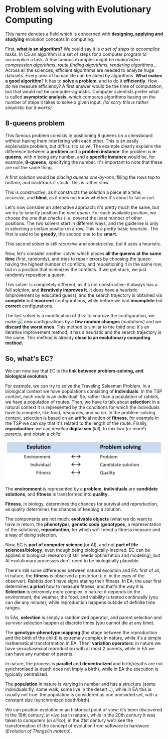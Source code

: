 # Problem solving with Evolutionary Computing

This name denotes a field which is concerned with **designing, applying and studying** evolution concepts in computing.

First, **what is an algorithm?** We could say it is _a set of steps to accomplice tasks_. In CS an algorithm is a set of steps for a computer program to accomplice a task. A few famous examples might be _audio/video compression algorithms_, _route finding algorithms_, _rendering algorithms_... Across all the sciences, efficient algorithms are needed to analyze huge datasets. Every area of human life can be aided by algorithms. **What makes a good algorithm**? It has to **solve a problem**, and to do it **efficiently**. How do we measure efficiency? A first answer would be the time of computation, but that would not be computer-agnostic. Computer scientists prefer what is called **asymptotic analysis**, which compares algorithms basing on the number of steps it takes to solve a given input. _(lol sorry this is rather simplistic but it works)_

## 8-queens problem

This famous problem consists in positioning 8 queens on a chessboard without having them interfering with each other. This is an easily explainable problem, but difficult to solve. The example clearly explains the difference between a **problem** and a **problem instance**: the problem is **n-queens**, with _n_ being any number, and a **specific instance** would be, for example, **8-queens**, specifying the number. It's important to note that these are not the same thing.

A first solution would be _placing queens one-by-one_, filling the rows top to bottom, and backtrack if stuck. This is rather slow.

This is _constructive_, as it constructs the solution a piece at a time, _recursive_, and **blind**, as it does not know whether it's about to fail or not.

Let's now consider an alternative approach: it's pretty much the same, but we try to smartly position the _next queen_. For each available position, we choose the one that _checks_ (i.e. covers) the least number of other positions. The two solvers start in different ways, and the guideline is only in selecting a certain position in a row. This is a pretty basic heuristic. The first is said to be **greedy**, the second one to be **smart**.

This second solver is still _recursive_ and _constructive_, but it uses a heuristic.

Now, let's consider another solver which places **all the queens at the same time** (first, randomly), and tries to repair errors by choosing the queen having the highest number of conflicts, and repositioning it in the same row, but in a position that minimizes the conflicts. If we get stuck, we just randomly reposition a queen.

This solver is completely different, as it's not constructive: it always has a full solution, and **iteratively improves it**. It does have a heuristic (improvement by educated guess), and the search trajectory is obtained via **complete** but **incorrect** configurations, while before we had **incomplete** but **correct** configurations.

The last solver is a modification of this: to improve the configuration, we make <!-- $K$ --> <img style="transform: translateY(0.1em); background: white;" src="https://render.githubusercontent.com/render/math?math=K"> new configurations by a **few random changes** (_mutations_) and we **discard the worst ones**. This method is similar to the third one: it's an iterative improvement method, it has a heuristic and the search trajectory is the same. This method is already **close to an evolutionary computing method**.

## So, what's EC?

We can now say that EC is the **link between problem-solving, and biological evolution.**

For example, we can try to solve the Traveling Salesman Problem. In a biological context we have populations consisting of **individuals**. In the TSP context, each _route_ is an individual! So, rather than a population of rabbits, we have a population of routes. Then, we have to talk about **selection**: in a natural context it is represented by the conditions for which the individuals have to compete, like food, resources, and so on. In the problem-solving context, selection is based on an artificial notion of **fitness**, for example in the TSP we can say that it's related to the length of the route. Finally, **reproduction**: we can develop **digital sex** (_lol_), to mix two (or more!) _parents_, and obtain a _child_.

![ec-metaphor](./res/ec-metaphor.png)

The **environment** is represented by a **problem**, **individuals** are **candidate solutions**, and **fitness** is transformed into **quality**.

**Fitness**, in biology, determines the chances for survival and reproduction, as quality determines the chances of keeping a solution.

The components are not much: **evolvable objects** (what we do want to have in return, the **phenotype**), **genetic code** (**genotypes**, a representation of the solutions), **reproduction**, for which we'll need a fitness measure and a way of doing selection.

Now, EC is **part of computer science** (or AI), and not **part of life sciences/biology**, even though being biologically-inspired. EC can be applied in biological research (it still needs optimization and modeling), but AI evolutionary processes don't need to be biologically plausible.

There's still some differences between natural evolution and EA: first of all, in nature, the **fitness** is observed a posteriori (i.e. in the eyes of the observer). Rabbits don't have signs stating their fitness. In EA, the user first determines **a priori** how to measure fitness, and that's the way it is. **Selection** is extremely more complex in nature: it depends on the environment, the weather, the food, and viability is tested continually (you can die any minute), while reproduction happens outside of definite time ranges.

In EAs, **selection** is simply a randomized operator, and parent selection and survivor selection happen at discrete times (you cannot die at any time).

The **genotype-phenotype mapping** (the stage between the reproduction and the birth of the child) is extremely complex in nature, while it's a simple mathematical transformation in EA. Then, **variation operators**: in nature we have sexual/asexual reproduction with at most 2 parents, while in EA we can have any number of parents.

In nature, the process is **parallel** and **decentralized** and birth/deaths are not synchronised (a death does not imply a birth), while in EA the execution is typically centralized.

The **population** in nature is varying in number and has a structure (some individuals fly, some walk, some live in the desert...), while in EA this is usually not true: the population is considered as one undivided set, with a constant size (synchronized death/birth).

We can position evolution in an historical point of view: it's been discovered in the 19th century, _in vivo_ (as in nature), while in the 20th century it was taken to computers (_in silico_), in the 21st century we'll see the transformation of the concept of evolution from software to hardware (_Evolution of Things/in materio_).
